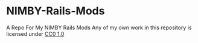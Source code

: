 # NIMBY-Rails-Mods
A Repo For My NIMBY Rails Mods
Any of my own work in this repository is licensed under [CC0 1.0](LICENSE)
